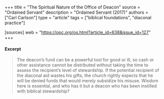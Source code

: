 +++
title = "The Spiritual Nature of the Office of Deacon"
source = "Ordained Servant"
description = "Ordained Servant (2017)"
authors = ["Carl Carlson"]
type = "article"
tags = ["biblical foundations", "diaconal practice"]

[sources]
web = "https://opc.org/os.html?article_id=638&issue_id=127"
+++

#### Excerpt

> The deacon’s fund can be a powerful tool for good or ill, so cash or other assistance cannot be distributed without taking the time to assess the recipient’s level of stewardship. If the potential recipient of the diaconal aid wastes his gifts, the church rightly expects that he will be denied funds that would merely subsidize his misuse. Wisdom here is essential, and who has it but a deacon who has been instilled with biblical stewardship?

